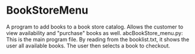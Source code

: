 # BookStoreMenu
A program to add books to a book store catalog. Allows the customer to view availability and "purchase" books as well. 
abcBookStore_menu.py: This is the main program file. By reading from the booklist.txt, it shows the user all available books. The user then selects a book to checkout. 

